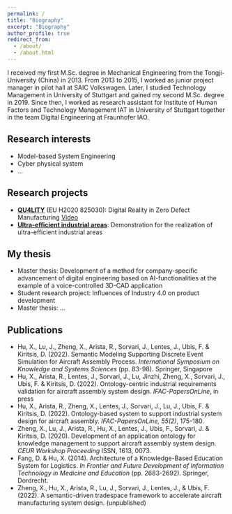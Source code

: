 ```yaml
---
permalink: /
title: "Biography"
excerpt: "Biography"
author_profile: true
redirect_from: 
  - /about/
  - /about.html
---
```


I received my first M.Sc. degree in Mechanical Engineering from the Tongji-University (China) in 2013. From 2013 to 2015, I worked as junior project manager in pilot hall at SAIC Volkswagen. Later, I studied Technology Management in University of Stuttgart and gained my second M.Sc. degree in 2019. Since then, I worked as research assistant for Institute of Human Factors and Technology Management IAT in University of Stuttgart together in the team Digital Engineering at Fraunhofer IAO.

## Research interests

- Model-based System Engineering
- Cyber physical system
- ...

## Research projects
- [**QU4LITY**](https://qu4lity-project.eu/) (EU H2020 825030): Digital Reality in Zero Defect Manufacturing [Video](https://www.youtube.com/watch?v=kl_Kg-8DOSA)
- [**Ultra-efficient industrial areas**](https://www.engineering-produktion.iao.fraunhofer.de/de/forschung/ultraeffizienz4industriegebiete.html): Demonstration for the realization of ultra-efficient industrial areas

## My thesis

- Master thesis: Development of a method for company-specific advancement of digital engineering based on AI-functionalities at the example of a voice-controlled 3D-CAD application
- Student research project: Influences of Industry 4.0 on product development
- Master thesis: ...

## Publications

- Hu, X., Lu, J., Zheng, X., Arista, R., Sorvari, J., Lentes, J., Ubis, F. & Kiritsis, D. (2022).  Semantic Modeling Supporting Discrete Event Simulation for Aircraft Assembly Process. <i>International Symposium on Knowledge and Systems Sciences </i> (pp. 83-98). Springer, Singapore
- Hu, X., Arista, R., Lentes, J., Sorvari, J., Lu, Jinzhi, Zheng, X., Sorvari, J., Ubis, F. & Kiritsis, D. (2022). Ontology-centric industrial requirements validation for aircraft assembly system design. <i>IFAC-PapersOnLine</i>, in press
- Hu, X., Arista, R., Zheng, X., Lentes, J., Sorvari, J., Lu, J., Ubis, F. & Kiritsis, D. (2022). Ontology-based system to support industrial system design for aircraft assembly. <i>IFAC-PapersOnLine, 55(2)</i>, 175-180.
- Zheng, X., Lu, J., Arista, R., Hu, X., Lentes, J., Ubis, F., Sorvari, J. & Kiritsis, D. (2020). Development of an application ontology for knowledge management to support aircraft assembly system design. *CEUR Workshop Proceeding* ISSN, 1613, 0073.
- Fang, D. & Hu, X. (2014). Architecture of a Knowledge-Based Education System for Logistics. *In Frontier and Future Development of Information Technology in Medicine and Education* (pp. 2683-2692). Springer, Dordrecht.
- Zheng, X., Hu, X., Arista, R., Lu, J., Sorvari, J., Lentes, J., & Ubis, F. (2022). A semantic-driven tradespace framework to accelerate aircraft manufacturing system design. (unpublished)

